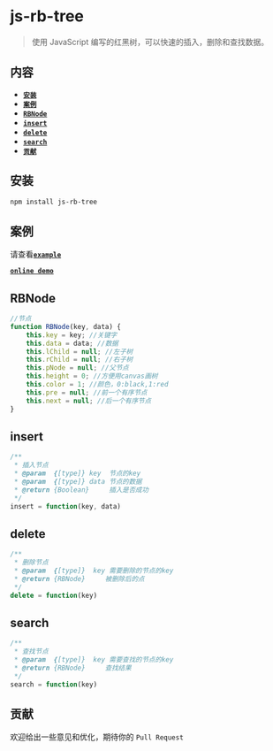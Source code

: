 # js-rb-tree

> 使用 JavaScript 编写的红黑树，可以快速的插入，删除和查找数据。

## 内容

- [**`安装`**](#安装)
- [**`案例`**](#案例)
- [**`RBNode`**](#RBNode)
- [**`insert`**](#insert)
- [**`delete`**](#delete)
- [**`search`**](#rsearch)
- [**`贡献`**](#贡献)


## 安装

```bash
npm install js-rb-tree
```

## 案例

请查看[**`example`**](https://github.com/wanls4583/js-rb-tree/tree/master/src/example)

[**`online demo`**](https://blog.lisong.hn.cn/code/example/js-rb-tree/src/example/index.html)

## RBNode

```javascript
//节点
function RBNode(key, data) {
    this.key = key; //关键字
    this.data = data; //数据
    this.lChild = null; //左子树
    this.rChild = null; //右子树
    this.pNode = null; //父节点
    this.height = 0; //方便用canvas画树
    this.color = 1; //颜色，0:black,1:red
    this.pre = null; //前一个有序节点
    this.next = null; //后一个有序节点
}
```

## insert

```javascript
/**
 * 插入节点
 * @param  {[type]} key  节点的key
 * @param  {[type]} data 节点的数据
 * @return {Boolean}     插入是否成功
 */
insert = function(key, data)
```

## delete

```javascript
/**
 * 删除节点
 * @param  {[type]}  key 需要删除的节点的key
 * @return {RBNode}     被删除后的点
 */
delete = function(key)
```

## search

```javascript
/**
 * 查找节点
 * @param  {[type]}  key 需要查找的节点的key
 * @return {RBNode}     查找结果
 */
search = function(key)
```

## 贡献

欢迎给出一些意见和优化，期待你的 `Pull Request`